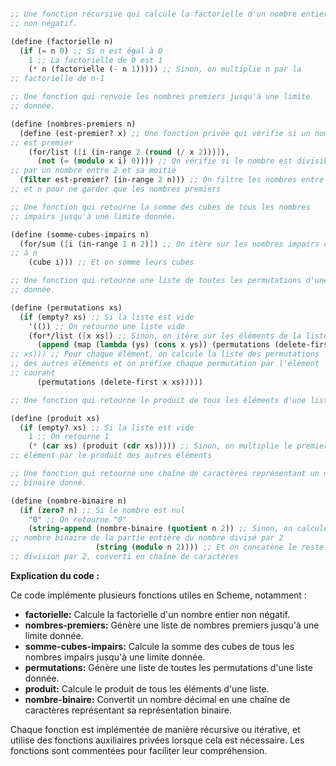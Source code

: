 ```scheme

;; Une fonction récursive qui calcule la factorielle d'un nombre entier
;; non négatif.

(define (factorielle n)
  (if (= n 0) ;; Si n est égal à 0
    1 ;; La factorielle de 0 est 1
    (* n (factorielle (- n 1))))) ;; Sinon, on multiplie n par la 
;; factorielle de n-1

;; Une fonction qui renvoie les nombres premiers jusqu'à une limite
;; donnée.

(define (nombres-premiers n)
  (define (est-premier? x) ;; Une fonction privée qui vérifie si un nombre 
;; est premier
    (for/list ([i (in-range 2 (round (/ x 2)))]),
      (not (= (modulo x i) 0)))) ;; On vérifie si le nombre est divisible 
;; par un nombre entre 2 et sa moitié
  (filter est-premier? (in-range 2 n))) ;; On filtre les nombres entre 2 
;; et n pour ne garder que les nombres premiers

;; Une fonction qui retourne la somme des cubes de tous les nombres 
;; impairs jusqu'à une limite donnée.

(define (somme-cubes-impairs n)
  (for/sum ([i (in-range 1 n 2)]) ;; On itère sur les nombres impairs de 1 
;; à n
    (cube i))) ;; Et on somme leurs cubes

;; Une fonction qui retourne une liste de toutes les permutations d'une liste 
;; donnée.

(define (permutations xs)
  (if (empty? xs) ;; Si la liste est vide
    '(()) ;; On retourne une liste vide
    (for*/list ([x xs]) ;; Sinon, on itère sur les éléments de la liste
      (append (map (lambda (ys) (cons x ys)) (permutations (delete-first x 
;; xs))) ;; Pour chaque élément, on calcule la liste des permutations 
;; des autres éléments et on préfixe chaque permutation par l'élément 
;; courant
      (permutations (delete-first x xs)))))

;; Une fonction qui retourne le produit de tous les éléments d'une liste.

(define (produit xs)
  (if (empty? xs) ;; Si la liste est vide
    1 ;; On retourne 1
    (* (car xs) (produit (cdr xs))))) ;; Sinon, on multiplie le premier 
;; élément par le produit des autres éléments

;; Une fonction qui retourne une chaîne de caractères représentant un nombre 
;; binaire donné.

(define (nombre-binaire n)
  (if (zero? n) ;; Si le nombre est nul
    "0" ;; On retourne "0"
    (string-append (nombre-binaire (quotient n 2)) ;; Sinon, on calcule le 
;; nombre binaire de la partie entière du nombre divisé par 2
                   (string (modulo n 2)))) ;; Et on concatène le reste de la 
;; division par 2, converti en chaîne de caractères

```

**Explication du code :**

Ce code implémente plusieurs fonctions utiles en Scheme, notamment :

* **factorielle:** Calcule la factorielle d'un nombre entier non négatif.
* **nombres-premiers:** Génère une liste de nombres premiers jusqu'à une limite donnée.
* **somme-cubes-impairs:** Calcule la somme des cubes de tous les nombres impairs jusqu'à une limite donnée.
* **permutations:** Génère une liste de toutes les permutations d'une liste donnée.
* **produit:** Calcule le produit de tous les éléments d'une liste.
* **nombre-binaire:** Convertit un nombre décimal en une chaîne de caractères représentant sa représentation binaire.

Chaque fonction est implémentée de manière récursive ou itérative, et utilise des fonctions auxiliaires privées lorsque cela est nécessaire. Les fonctions sont commentées pour faciliter leur compréhension.
